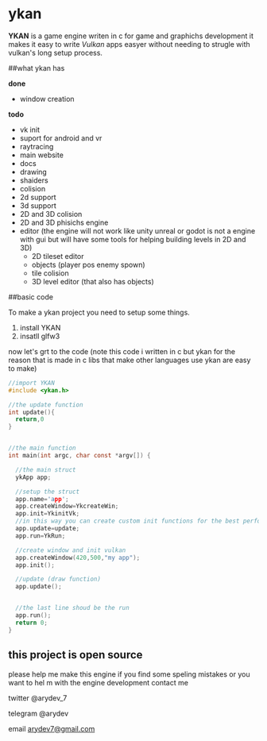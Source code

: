 # ykan

**YKAN** is a game engine writen in c for game and graphichs development
it makes it easy to write *Vulkan* apps easyer without needing to strugle
with vulkan's long setup process.

##what ykan has

**done**


* window creation

**todo**


* vk init
* suport for android and vr
* raytracing
* main website
* docs
* drawing
* shaiders
* colision
* 2d support
* 3d support
* 2D and 3D colision
* 2D and 3D phisichs engine
* editor (the engine will not work like unity unreal or godot
  is not a engine with gui but will have some tools for helping building levels
  in 2D and 3D)
  * 2D tileset editor
  * objects (player pos enemy spown)
  * tile colision
  * 3D level editor (that also has objects)

##basic code

To make a ykan project you need to setup some things.

1. install YKAN
2. insatll glfw3

now let's grt to the code (note this code i written in c but ykan for the reason
that is made in c libs that make other languages use ykan are easy to make)

```c
//import YKAN
#include <ykan.h>

//the update function
int update(){
  return,0
}


//the main function
int main(int argc, char const *argv[]) {

  //the main struct
  ykApp app;

  //setup the struct
  app.name='app';
  app.createWindow=YkcreateWin;
  app.init=YkinitVk;
  //in this way you can create custom init functions for the best performance
  app.update=update;
  app.run=YkRun;

  //create window and init vulkan
  app.createWindow(420,500,"my app");
  app.init();

  //update (draw function)
  app.update();


  //the last line shoud be the run
  app.run();
  return 0;
}

```

## this project is open source
please help me make this engine
if you find some speling mistakes or you want to
hel m with the engine development contact me


twitter @arydev_7

telegram @arydev

email arydev7@gmail.com
